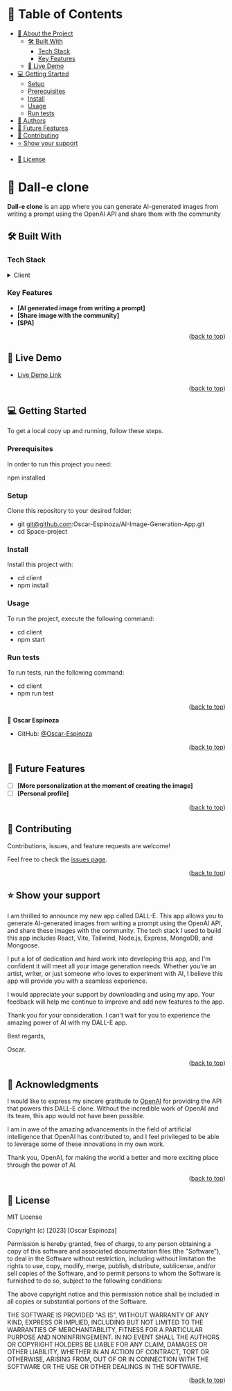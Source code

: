 <a name="readme-top"></a>

# 📗 Table of Contents

- [📖 About the Project](#about-project)
  - [🛠 Built With](#built-with)
    - [Tech Stack](#tech-stack)
    - [Key Features](#key-features)
  - [🚀 Live Demo](#live-demo)
- [💻 Getting Started](#getting-started)
  - [Setup](#setup)
  - [Prerequisites](#prerequisites)
  - [Install](#install)
  - [Usage](#usage)
  - [Run tests](#run-tests)
- [👥 Authors](#authors)
- [🔭 Future Features](#future-features)
- [🤝 Contributing](#contributing)
- [⭐️ Show your support](#support)
<!-- - [🙏 Acknowledgements](#acknowledgements) -->
<!-- - [❓ FAQ (OPTIONAL)](#faq) -->
- [📝 License](#license)

<!-- PROJECT DESCRIPTION -->

# 📖 Dall-e clone <a name="about-project"></a>

**Dall-e clone** is an app where you can generate AI-generated images from writing a prompt using the OpenAI API and share them with the community

## 🛠 Built With <a name="built-with"></a>

### Tech Stack <a name="tech-stack"></a>

<details>
  <summary>Client</summary>
  <ul>
    <li><a href="https://reactjs.org/">React.js</a></li>
    <li><a href="https://reactjs.org/">Vite</a></li>
    <li><a href="https://reactjs.org/">HTML</a></li>
    <li><a href="https://reactjs.org/">Tailwind</a></li>
    <li><a href="https://reactjs.org/">Mongodb</a></li>
    <li><a href="https://reactjs.org/">Nodejs</a></li>
    <li><a href="https://reactjs.org/">Express</a></li>
    <li><a href="https://reactjs.org/">Mongoose</a></li>
  </ul>
</details>

<!-- Features -->

### Key Features <a name="key-features"></a>

- **[AI generated image from writing a prompt]**
- **[Share image with the community]**
- **[SPA]**

<p align="right">(<a href="#readme-top">back to top</a>)</p>

<!-- LIVE DEMO -->

## 🚀 Live Demo <a name="live-demo"></a>

- [Live Demo Link]()

<p align="right">(<a href="#readme-top">back to top</a>)</p>

<!-- GETTING STARTED -->

## 💻 Getting Started <a name="getting-started"></a>

To get a local copy up and running, follow these steps.

### Prerequisites

In order to run this project you need:

npm installed

### Setup

Clone this repository to your desired folder:

  - git git@github.com:Oscar-Espinoza/AI-Image-Generation-App.git
  - cd Space-project

### Install

Install this project with:

- cd client
- npm install

### Usage

To run the project, execute the following command:

- cd client
- npm start

### Run tests

To run tests, run the following command:

- cd client
- npm run test

<p align="right">(<a href="#readme-top">back to top</a>)</p>

👤 **Oscar Espinoza**

- GitHub: [@Oscar-Espinoza](https://github.com/Oscar-Espinoza)

<p align="right">(<a href="#readme-top">back to top</a>)</p>

<!-- FUTURE FEATURES -->

## 🔭 Future Features <a name="future-features"></a>

- [ ] **[More personalization at the moment of creating the image]**
- [ ] **[Personal profile]**

<p align="right">(<a href="#readme-top">back to top</a>)</p>

## 🤝 Contributing <a name="contributing"></a>

Contributions, issues, and feature requests are welcome!

Feel free to check the [issues page](https://github.com/Oscar-Espinoza/AI-Image-Generation-App/issues).

<p align="right">(<a href="#readme-top">back to top</a>)</p>

## ⭐️ Show your support <a name="support"></a>

I am thrilled to announce my new app called DALL-E. This app allows you to generate AI-generated images from writing a prompt using the OpenAI API, and share these images with the community. The tech stack I used to build this app includes React, Vite, Tailwind, Node.js, Express, MongoDB, and Mongoose.

I put a lot of dedication and hard work into developing this app, and I'm confident it will meet all your image generation needs. Whether you're an artist, writer, or just someone who loves to experiment with AI, I believe this app will provide you with a seamless experience.

I would appreciate your support by downloading and using my app. Your feedback will help me continue to improve and add new features to the app.

Thank you for your consideration. I can't wait for you to experience the amazing power of AI with my DALL-E app.

Best regards,

Oscar.

<p align="right">(<a href="#readme-top">back to top</a>)</p>

## 🙏 Acknowledgments <a name="acknowledgements"></a>

I would like to express my sincere gratitude to [OpenAI](https://openai.com/) for providing the API that powers this DALL-E clone. Without the incredible work of OpenAI and its team, this app would not have been possible.

I am in awe of the amazing advancements in the field of artificial intelligence that OpenAI has contributed to, and I feel privileged to be able to leverage some of these innovations in my own work.

Thank you, OpenAI, for making the world a better and more exciting place through the power of AI.

<p align="right">(<a href="#readme-top">back to top</a>)</p>

## 📝 License <a name="license"></a>

MIT License

Copyright (c) [2023] [Oscar Espinoza]

Permission is hereby granted, free of charge, to any person obtaining a copy
of this software and associated documentation files (the "Software"), to deal
in the Software without restriction, including without limitation the rights
to use, copy, modify, merge, publish, distribute, sublicense, and/or sell
copies of the Software, and to permit persons to whom the Software is
furnished to do so, subject to the following conditions:

The above copyright notice and this permission notice shall be included in all
copies or substantial portions of the Software.

THE SOFTWARE IS PROVIDED "AS IS", WITHOUT WARRANTY OF ANY KIND, EXPRESS OR
IMPLIED, INCLUDING BUT NOT LIMITED TO THE WARRANTIES OF MERCHANTABILITY,
FITNESS FOR A PARTICULAR PURPOSE AND NONINFRINGEMENT. IN NO EVENT SHALL THE
AUTHORS OR COPYRIGHT HOLDERS BE LIABLE FOR ANY CLAIM, DAMAGES OR OTHER
LIABILITY, WHETHER IN AN ACTION OF CONTRACT, TORT OR OTHERWISE, ARISING FROM,
OUT OF OR IN CONNECTION WITH THE SOFTWARE OR THE USE OR OTHER DEALINGS IN THE
SOFTWARE.

<p align="right">(<a href="#readme-top">back to top</a>)</p>
